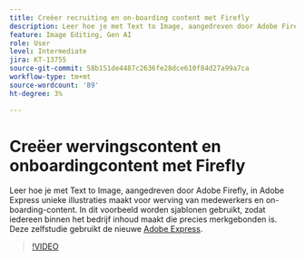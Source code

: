 ```yaml
---
title: Creëer recruiting en on-boarding content met Firefly
description: Leer hoe je met Text to Image, aangedreven door Adobe Firefly, in Adobe Express unieke illustraties maakt voor werving en onboardingcontent voor medewerkers
feature: Image Editing, Gen AI
role: User
level: Intermediate
jira: KT-13755
source-git-commit: 58b151de4487c2636fe28dce610f84d27a99a7ca
workflow-type: tm+mt
source-wordcount: '89'
ht-degree: 3%

---
```


# Creëer wervingscontent en onboardingcontent met Firefly

Leer hoe je met Text to Image, aangedreven door Adobe Firefly, in Adobe Express unieke illustraties maakt voor werving van medewerkers en on-boarding-content. In dit voorbeeld worden sjablonen gebruikt, zodat iedereen binnen het bedrijf inhoud maakt die precies merkgebonden is. Deze zelfstudie gebruikt de nieuwe [Adobe Express](https://www.adobe.com/express/).

>[!VIDEO](https://video.tv.adobe.com/v/3444266?quality=12&learn=on&hidetitle=true&captions=dut)